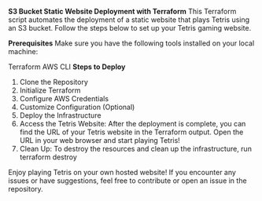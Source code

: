 **S3 Bucket Static Website Deployment with Terraform**
This Terraform script automates the deployment of a static website that plays Tetris using an S3 bucket. Follow the steps below to set up your Tetris gaming website.

**Prerequisites**
Make sure you have the following tools installed on your local machine:

Terraform
AWS CLI
**Steps to Deploy**
1. Clone the Repository
2. Initialize Terraform
3. Configure AWS Credentials
4. Customize Configuration (Optional)
5. Deploy the Infrastructure
6. Access the Tetris Website:
After the deployment is complete, you can find the URL of your Tetris website in the Terraform output. Open the URL in your web browser and start playing Tetris!
7. Clean Up: To destroy the resources and clean up the infrastructure, run terraform destroy

Enjoy playing Tetris on your own hosted website! If you encounter any issues or have suggestions, feel free to contribute or open an issue in the repository.